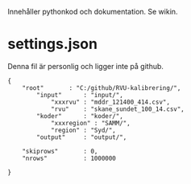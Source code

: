 Innehåller pythonkod och dokumentation. Se wikin.

# settings.json

Denna fil är personlig och ligger inte på github.

```
{
    "root"       : "C:/github/RVU-kalibrering/",
        "input"      : "input/",
            "xxxrvu" : "mddr_121400_414.csv",
            "rvu"    : "skane_sundet_100_14.csv",
        "koder"      : "koder/",
            "xxxregion" : "SAMM/",
            "region" : "Syd/",
        "output"     : "output/",

    "skiprows"       : 0,
    "nrows"          : 1000000

}
```
